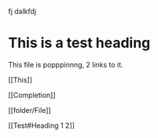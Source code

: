 fj dalkfdj

# This is a test heading


This file is popppinnng, 2 links to it. 

[[This]]

[[Completion]]

[[folder/File]]

[[Test#Heading 1 2]]
